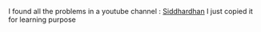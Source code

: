 I found all the problems in a youtube channel : [Siddhardhan](https://www.youtube.com/watch?v=fiz1ORTBGpY&list=PLfFghEzKVmjuQztEASqU0hI_aHAJf62u7&ab_channel=Siddhardhan)
I just copied it for learning purpose
